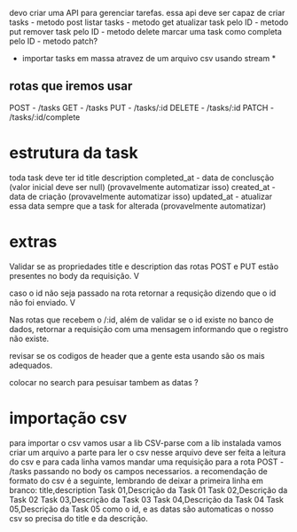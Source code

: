 devo criar uma API para gerenciar tarefas. essa api deve ser capaz de 
criar tasks - metodo post
listar tasks - metodo get
atualizar task pelo ID - metodo put
remover task pelo ID - metodo delete
marcar uma task como completa pelo ID - metodo patch?
* importar tasks em massa atravez de um arquivo csv usando stream * 

## rotas que iremos usar
POST - /tasks
GET - /tasks
PUT - /tasks/:id
DELETE - /tasks/:id
PATCH - /tasks/:id/complete

# estrutura da task
toda task deve ter
id 
title
description
completed_at - data de conclusção (valor inicial deve ser null) (provavelmente automatizar isso)
created_at - data de criação (provavelmente automatizar isso)
updated_at - atualizar essa data sempre que a task for alterada (provavelmente automatizar)

# extras
Validar se as propriedades title e description das rotas POST e PUT estão presentes no body da requisição. V


caso o id não seja passado na rota retornar a requsição dizendo que o id não foi enviado. V

Nas rotas que recebem o /:id, além de validar se o id existe no banco de dados, retornar a requisição com uma mensagem informando que o registro não existe.

revisar se os codigos de header que a gente esta usando são os mais adequados.

colocar no search para pesuisar tambem as datas ?

# importação csv
para importar o csv vamos usar a lib CSV-parse com a lib instalada vamos criar um arquivo a parte para ler o csv
nesse arquivo deve ser feita a leitura do csv e para cada linha vamos mandar uma requisição para a rota POST - /tasks passando no body os campos necessarios. a recomendação de formato do csv é a seguinte, lembrando de deixar a primeira linha em branco:
title,description
Task 01,Descrição da Task 01
Task 02,Descrição da Task 02
Task 03,Descrição da Task 03
Task 04,Descrição da Task 04
Task 05,Descrição da Task 05
como o id, e as datas são automaticas o nosso csv so precisa do title e da descrição.


